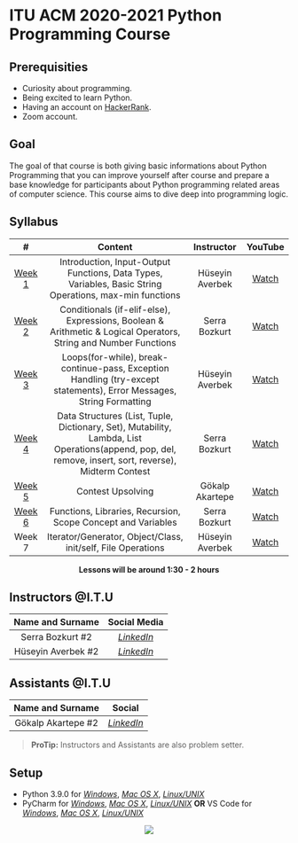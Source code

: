 # ITU ACM 2020-2021 Python Programming Course

## Prerequisities

 - Curiosity about programming.
 - Being excited to learn Python.
 - Having an account on [HackerRank](https://www.hackerrank.com/).
 - Zoom account.

## Goal

The goal of that course is both giving basic informations about Python Programming that you can improve yourself after course and prepare a base knowledge for participants about Python programming related areas of computer science. This course aims to dive deep into programming logic.
  
## Syllabus

|     #           |Content                          | Instructor                        | YouTube
| :----------------: | :-------------------------------: | :-----------------------------: | :-----------------------------: |
| [Week 1](https://github.com/ituacm/ITU-ACM-20-21-Python-Programming-Course/tree/master/Week1) | Introduction, Input-Output Functions, Data Types, Variables, Basic String Operations, max-min functions | Hüseyin Averbek | [Watch](https://youtu.be/wo1axco4jbU) |
| [Week 2](https://github.com/ituacm/ITU-ACM-20-21-Python-Programming-Course/tree/master/Week2) | Conditionals (if-elif-else), Expressions, Boolean & Arithmetic & Logical Operators, String and Number Functions  | Serra Bozkurt| [Watch](https://youtu.be/iEs4WV8SN4E) |
| [Week 3](https://github.com/ituacm/ITU-ACM-20-21-Python-Programming-Course/tree/master/Week3) | Loops(for-while), break-continue-pass, Exception Handling (try-except statements), Error Messages, String Formatting | Hüseyin Averbek| [Watch](https://youtu.be/BDs5SE1E8Xo) |
| [Week 4](https://github.com/ituacm/ITU-ACM-20-21-Python-Programming-Course/tree/master/Week4) |  Data Structures (List, Tuple, Dictionary, Set), Mutability, Lambda, List Operations(append, pop, del, remove, insert, sort, reverse), Midterm Contest | Serra Bozkurt| [Watch](https://youtu.be/l5zvMWFd0z8) |
| [Week 5](https://github.com/ituacm/ITU-ACM-20-21-Python-Programming-Course/tree/master/Week5%20-%20Contest) | Contest Upsolving | Gökalp Akartepe| [Watch](https://youtu.be/pXF8bjVIpxc) |
| [Week 6](https://github.com/ituacm/ITU-ACM-20-21-Python-Programming-Course/tree/master/Week6) | Functions, Libraries, Recursion, Scope Concept and Variables | Serra Bozkurt| [Watch](https://youtu.be/AeOnQ10Dfvc) |
| Week 7 | Iterator/Generator, Object/Class, init/self, File Operations | Hüseyin Averbek| [Watch](https://youtu.be/RhApN0yB-Zs) |

<p align="center"><b>Lessons will be around 1:30 - 2 hours</b></p>

## Instructors @I.T.U

| Name and Surname | Social Media |
|:--:|:--:|
| Serra Bozkurt #2 | [*LinkedIn*](https://www.linkedin.com/in/serrabozkurt/) |
| Hüseyin Averbek #2 | [*LinkedIn*](https://www.linkedin.com/in/h%C3%BCseyin-averbek-640a921b5/) |

## Assistants @I.T.U

| Name and Surname | Social  |
|:--:|:--:|
| Gökalp Akartepe #2 | [*LinkedIn*](https://www.linkedin.com/in/g%C3%B6kalp-akartepe-4447661aa/) |

> **ProTip:** Instructors and Assistants are also problem setter.

## Setup

- Python 3.9.0 for [*Windows*](https://www.python.org/ftp/python/3.9.0/python-3.9.0-amd64.exe), [*Mac OS X*](https://www.python.org/downloads/mac-osx/), [*Linux/UNIX*](https://www.python.org/downloads/source/)
- PyCharm for [*Windows*](https://www.jetbrains.com/pycharm/download/download-thanks.html?platform=windows&code=PCC), [*Mac OS X*](https://www.jetbrains.com/pycharm/download/download-thanks.html?platform=mac&code=PCC), [*Linux/UNIX*](https://www.jetbrains.com/pycharm/download/download-thanks.html?platform=linux&code=PCC) **OR** VS Code for [*Windows*](https://code.visualstudio.com/docs/?dv=win), [*Mac OS X*](https://code.visualstudio.com/docs/?dv=osx), [*Linux/UNIX*](https://code.visualstudio.com/docs/?dv=linux64_deb)


<p align="center">
  <a href="//ituacm.com" target="_blank">
    <img src="https://ituacm.com/wp-content/uploads/2017/08/itu-logo.png">
  </a>
</p>
